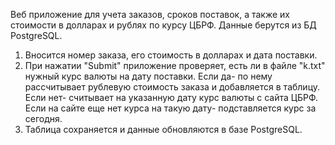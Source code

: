 Веб приложение для учета заказов, сроков поставок, а также их стоимости в долларах и рублях по курсу ЦБРФ. Данные берутся из БД PostgreSQL.

1. Вносится номер заказа, его стоимость в долларах и дата поставки.
2. При нажатии "Submit" приложение проверяет, есть ли в файле "k.txt" нужный курс валюты на дату поставки. 
Если да- по нему рассчитывает рублевую стоимость заказа и добавляется в таблицу. Если нет- считывает на указанную дату курс валюты с сайта ЦБРФ. Если на сайте еще нет курса на такую дату- подставляется курс за сегодня. 
3. Таблица сохраняется и данные обновляются в базе PostgreSQL.
